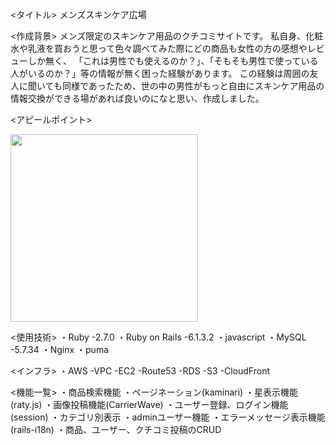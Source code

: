 <タイトル>
メンズスキンケア広場

<作成背景>
メンズ限定のスキンケア用品のクチコミサイトです。
私自身、化粧水や乳液を買おうと思って色々調べてみた際にどの商品も女性の方の感想やレビューしか無く、
「これは男性でも使えるのか？」、「そもそも男性で使っている人がいるのか？」等の情報が無く困った経験があります。
この経験は周囲の友人に聞いても同様であったため、世の中の男性がもっと自由にスキンケア用品の情報交換ができる場があれば良いのになと思い、作成しました。

<アピールポイント>

<img src="https://raw.github.com/wiki/user/men-skincare/images/app_overview.gif" width="300">



<URL>

<使用技術>
・Ruby -2.7.0
・Ruby on Rails -6.1.3.2
・javascript 
・MySQL -5.7.34
・Nginx
・puma

<インフラ>
・AWS
  -VPC
  -EC2
  -Route53
  -RDS
  -S3
  -CloudFront
  

<機能一覧>
・商品検索機能
・ページネーション(kaminari)
・星表示機能(raty.js)
・画像投稿機能(CarrierWave)
・ユーザー登録、ログイン機能(session)
・カテゴリ別表示
・adminユーザー機能
・エラーメッセージ表示機能(rails-i18n)
・商品、ユーザー、クチコミ投稿のCRUD
